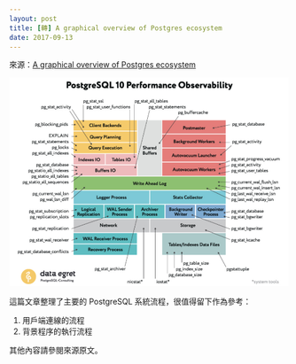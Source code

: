 ```yaml
---
layout: post
title: [轉] A graphical overview of Postgres ecosystem
date: 2017-09-13
---
```


來源：[A graphical overview of Postgres ecosystem](http://blog.postgresql-consulting.com/2017/09/postgresql-workings-in-one-picture.html)

![A graphical overview of Postgres ecosystem](assets/posts/PostgreSQL-10-Performance-Observability.jpg)

這篇文章整理了主要的 PostgreSQL 系統流程，很值得留下作為參考：

1. 用戶端連線的流程
2. 背景程序的執行流程

其他內容請參閱來源原文。
